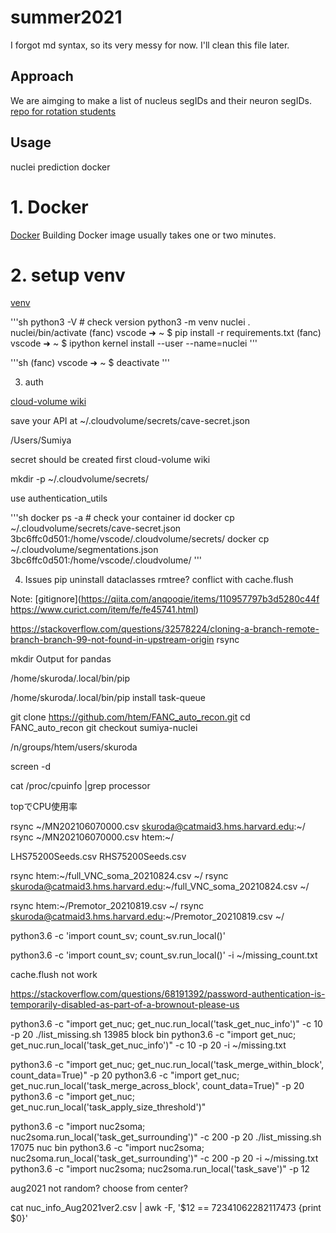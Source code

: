 # summer2021
I forgot md syntax, so its very messy for now. I'll clean this file later.


## Approach
We are aimging to make a list of nucleus segIDs and their neuron segIDs. [repo for rotation students](https://github.com/bjm5164/rotation_projects)

## Usage
nuclei prediction
docker 

# 1. Docker 
[Docker](https://qiita.com/Canon11/items/e6f64597d82dbf88f75f) Building Docker image usually takes one or two minutes.


# 2. setup venv
[venv](https://qiita.com/Gattaca/items/80a5d36673ba2b6ef7f0)

'''sh
python3 -V # check version
python3 -m venv nuclei
. nuclei/bin/activate
(fanc) vscode ➜ ~ $ pip install -r requirements.txt
(fanc) vscode ➜ ~ $ ipython kernel install --user --name=nuclei
'''

'''sh
(fanc) vscode ➜ ~ $ deactivate
'''

3. auth

[cloud-volume wiki]()

save your API at ~/.cloudvolume/secrets/cave-secret.json

/Users/Sumiya

secret should be created first cloud-volume wiki


mkdir -p ~/.cloudvolume/secrets/

use authentication_utils

'''sh
docker ps -a # check your container id
docker cp ~/.cloudvolume/secrets/cave-secret.json 3bc6ffc0d501:/home/vscode/.cloudvolume/secrets/
docker cp ~/.cloudvolume/segmentations.json 3bc6ffc0d501:/home/vscode/.cloudvolume/
'''

4. Issues
pip uninstall dataclasses 
rmtree? conflict with cache.flush

Note: [gitignore](https://qiita.com/anqooqie/items/110957797b3d5280c44f
https://www.curict.com/item/fe/fe45741.html)


https://stackoverflow.com/questions/32578224/cloning-a-branch-remote-branch-branch-99-not-found-in-upstream-origin
rsync

mkdir Output for pandas


/home/skuroda/.local/bin/pip

/home/skuroda/.local/bin/pip install task-queue

git clone https://github.com/htem/FANC_auto_recon.git
cd FANC_auto_recon
git checkout sumiya-nuclei

/n/groups/htem/users/skuroda

screen -d


cat /proc/cpuinfo |grep processor

topでCPU使用率


rsync ~/MN202106070000.csv skuroda@catmaid3.hms.harvard.edu:~/
rsync ~/MN202106070000.csv htem:~/

LHS75200Seeds.csv
RHS75200Seeds.csv



rsync htem:~/full_VNC_soma_20210824.csv ~/
rsync skuroda@catmaid3.hms.harvard.edu:~/full_VNC_soma_20210824.csv ~/

rsync htem:~/Premotor_20210819.csv ~/
rsync skuroda@catmaid3.hms.harvard.edu:~/Premotor_20210819.csv ~/




python3.6 -c 'import count_sv; count_sv.run_local()'

python3.6 -c 'import count_sv; count_sv.run_local()' -i ~/missing_count.txt

cache.flush not work


https://stackoverflow.com/questions/68191392/password-authentication-is-temporarily-disabled-as-part-of-a-brownout-please-us


python3.6 -c "import get_nuc; get_nuc.run_local('task_get_nuc_info')" -c 10 -p 20
./list_missing.sh 13985 block bin
python3.6 -c "import get_nuc; get_nuc.run_local('task_get_nuc_info')" -c 10 -p 20 -i ~/missing.txt

python3.6 -c "import get_nuc; get_nuc.run_local('task_merge_within_block', count_data=True)" -p 20
python3.6 -c "import get_nuc; get_nuc.run_local('task_merge_across_block', count_data=True)" -p 20
python3.6 -c "import get_nuc; get_nuc.run_local('task_apply_size_threshold')"



python3.6 -c "import nuc2soma; nuc2soma.run_local('task_get_surrounding')" -c 200 -p 20
./list_missing.sh 17075 nuc bin
python3.6 -c "import nuc2soma; nuc2soma.run_local('task_get_surrounding')" -c 200 -p 20 -i ~/missing.txt
python3.6 -c "import nuc2soma; nuc2soma.run_local('task_save')" -p 12





aug2021
not random? choose from center?


cat nuc_info_Aug2021ver2.csv | awk -F, '$12 == 72341062282117473 {print $0}'